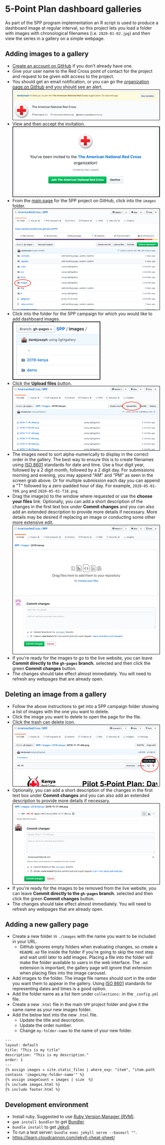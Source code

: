 # 5-Point Plan dashboard galleries

As part of the 5PP program implementation an R script is used to produce a dashboard image at regular interval, so this project lets you load a folder with images with chronological filenames (i.e. `2020-01-02.jpg`) and then view the series in a gallery on a simple webpage. 

## Adding images to a gallery

- [Create an account on GitHub](https://github.com/join?source=header-home) if you don't already have one.
- Give your user name to the Red Cross point of contact for the project and request to be given edit access to the project.
- You should get an email notification, or you can go the [organization page on GitHub](https://github.com/AmericanRedCross/) and you should see an alert.  
![screen grab of invitation alert](https://raw.githubusercontent.com/AmericanRedCross/5PP/gh-pages/img/contributing/invitation-1.png)  
- View and then accept the invitation.  
![screen grab of invitation join screen](https://raw.githubusercontent.com/AmericanRedCross/5PP/gh-pages/img/contributing/invitation-2.png)  
- From the [main page](https://github.com/AmericanRedCross/5PP) for the 5PP project on GitHub, click into the `images` folder.  
![screen grab of root folder](https://raw.githubusercontent.com/AmericanRedCross/5PP/gh-pages/img/contributing/folders-1.png)  
- Click into the folder for the 5PP campaign for which you would like to add dashboard images.  
![screen grab of images folder](https://raw.githubusercontent.com/AmericanRedCross/5PP/gh-pages/img/contributing/folders-2.png)  
- Click the **Upload files** button.  
![screen grab of images folder for a campaign](https://raw.githubusercontent.com/AmericanRedCross/5PP/gh-pages/img/contributing/folders-3.png)  
- The images need to sort alpha-numerically to display in the correct order in the gallery. The best way to ensure this is to create filenames using [ISO 8601](https://en.wikipedia.org/wiki/ISO_8601) standards for date and time. Use a four digit year, followed by a 2 digit month, followed by a 2 digit day. For submissions morning and evening, you may append "AM" and "PM" as seen in the screen grab above. Or for multiple submission each day you can append a "T" followed by a zero-padded hour of day. For example, `2020-05-01-T09.png` and `2020-05-01-T18.png`.
- Drag the image(s) to the window where requested or use the **choose your files** link. Optionally, you can add a short description of the changes in the first text box under **Commit changes** and you can also add an extended description to provide more details if necessary. More details may be desired if replacing an image or conducting some other more extensive edit.  
![screen grab of the upload files screen](https://raw.githubusercontent.com/AmericanRedCross/5PP/gh-pages/img/contributing/upload-files.png)  
- If you're ready for the images to go to the live website, you can leave **Commit directly to the `gh-pages` branch.** selected and then click the green **Commit changes** button.
- The changes should take effect almost immediately. You will need to refresh any webpages that are already open.

## Deleting an image from a gallery

- Follow the above instructions to get into a 5PP campaign folder showing a list of images with the one you want to delete.
- Click the image you want to delete to open the page for the file.
- Click the trash can delete icon.  
![screen grab showing the delete icon](https://raw.githubusercontent.com/AmericanRedCross/5PP/gh-pages/img/contributing/delete-file-1.png)  
- Optionally, you can add a short description of the changes in the first text box under **Commit changes** and you can also add an extended description to provide more details if necessary.    
![screen grab showing the delete icon](https://raw.githubusercontent.com/AmericanRedCross/5PP/gh-pages/img/contributing/delete-file-2.png)  
- If you're ready for the images to be removed from the live website, you can leave **Commit directly to the `gh-pages` branch.** selected and then click the green **Commit changes** button.
- The changes should take effect almost immediately. You will need to refresh any webpages that are already open.

## Adding a new gallery page

- Create a new folder in `./images` with the name you want to be included in your URL.
  - GitHub ignores empty folders when evaluating changes, so create a `README.md` file inside the folder if you're going to skip the next step and wait until later to add images. Placing  a file into the folder will make the folder available to users in the web interface. The `.md` extension is important, the gallery page will ignore that extension when placing files into the image carousel. 
- Add images to the folder. The image file names should sort in the order you want them to appear in the gallery. Using [ISO 8601](https://en.wikipedia.org/wiki/ISO_8601) standards for representing dates and times is a good option. 
- Add the folder name as a list item under `collections:` in the `_config.yml` file.
- Create a new `.html` file in the main `5PP` project folder and give it the same name as your new images folder.
- Add the below text into the new `.html` file.
  - Update the title and description.
  - Update the order number.
  - Change `my-folder-name` to the name of your new folder.

```
---
layout: default
title: "This is my title"
description: "This is my description."
order: 1
---
{% assign images = site.static_files | where_exp: "item", "item.path contains 'images/my-folder-name'" %}
{% assign imageCount = images | size  %}
{% include images.html %}
{% include footer.html %}
```

## Development environment

- Install ruby. Suggested to use [Ruby Version Manager (RVM)](https://rvm.io/).
- `gem install bundler` to get [Bundler](https://bundler.io/). 
- `bundle install` to get [Jekyll](https://jekyllrb.com/).
- To run a test server: `bundle exec jekyll serve --baseurl ""`.
- https://learn.cloudcannon.com/jekyll-cheat-sheet/
